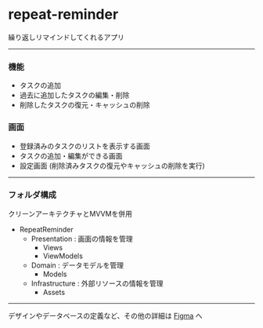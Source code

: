 # repeat-reminder
繰り返しリマインドしてくれるアプリ

***

### 機能
* タスクの追加
* 過去に追加したタスクの編集・削除
* 削除したタスクの復元・キャッシュの削除

### 画面
* 登録済みのタスクのリストを表示する画面
* タスクの追加・編集ができる画面
* 設定画面 (削除済みタスクの復元やキャッシュの削除を実行)

***

### フォルダ構成
クリーンアーキテクチャとMVVMを併用
* RepeatReminder
  * Presentation : 画面の情報を管理
    * Views
    * ViewModels
  * Domain : データモデルを管理
    * Models
  * Infrastructure : 外部リソースの情報を管理
    * Assets

***

デザインやデータベースの定義など、その他の詳細は [Figma](https://www.figma.com/file/yT7NwfrnZssVU1OEmA7K3v/RepeatReminder?type=design&node-id=24-17&mode=design&t=jnbHELUgyhaSQkzg-0](https://www.figma.com/file/yT7NwfrnZssVU1OEmA7K3v/RepeatReminder?type=design&node-id=0%3A1&mode=design&t=jnbHELUgyhaSQkzg-1)https://www.figma.com/file/yT7NwfrnZssVU1OEmA7K3v/RepeatReminder?type=design&node-id=0%3A1&mode=design&t=jnbHELUgyhaSQkzg-1) へ
  
